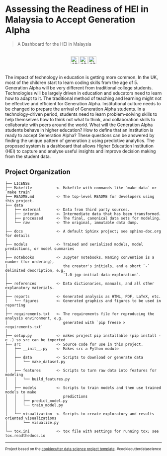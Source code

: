 # Assessing the Readiness of HEI in Malaysia to Accept Generation Alpha

> A Dashboard for the HEI in Malaysia

<div align="center">
  <br>
  <img src="https://img.shields.io/badge/MADE%20WITH-PYTHON%20-red?style=for-the-badge"
      alt="API stability" height="25"/>
  <img src="https://img.shields.io/badge/SERVED%20WITH-Heroku-blue?style=for-the-badge"
      alt="API stability" height="25"/>
  <img src="https://img.shields.io/badge/DASHBOARDING%20WITH-Streamlit-green?style=for-the-badge"
      alt="API stability" height="25"/>
</div>

<br>

The impact of technology in education is getting more common. In the UK, most of the children start to learn coding skills from the age of 5. Generation Alpha will be very different from traditional college students. Technologies will be largely driven in education and educators need to learn how to adapt to it. The traditional method of teaching and learning might not be effective and efficient for Generation Alpha. Institutional culture needs to be changed to prepare the arrival of Generation Alpha students. In a technology-driven period, students need to learn problem-solving skills to help themselves how to think not what to think, and collaboration skills to collaborate with peers around the world. What will the Generation Alpha students behave in higher education? How to define that an institution is ready to accept Generation Alpha? These questions can be answered by finding the unique pattern of generation z using predictive analytics. The proposed system is a dashboard that allows Higher Education Institution (HEI) to capture and analyse useful insights and improve decision making from the student data.

## Project Organization

    ├── LICENSE
    ├── Makefile           <- Makefile with commands like `make data` or `make train`
    ├── README.md          <- The top-level README for developers using this project.
    ├── data
    │   ├── external       <- Data from third party sources.
    │   ├── interim        <- Intermediate data that has been transformed.
    │   ├── processed      <- The final, canonical data sets for modeling.
    │   └── raw            <- The original, immutable data dump.
    │
    ├── docs               <- A default Sphinx project; see sphinx-doc.org for details
    │
    ├── models             <- Trained and serialized models, model predictions, or model summaries
    │
    ├── notebooks          <- Jupyter notebooks. Naming convention is a number (for ordering),
    │                         the creator's initials, and a short `-` delimited description, e.g.
    │                         `1.0-jqp-initial-data-exploration`.
    │
    ├── references         <- Data dictionaries, manuals, and all other explanatory materials.
    │
    ├── reports            <- Generated analysis as HTML, PDF, LaTeX, etc.
    │   └── figures        <- Generated graphics and figures to be used in reporting
    │
    ├── requirements.txt   <- The requirements file for reproducing the analysis environment, e.g.
    │                         generated with `pip freeze > requirements.txt`
    │
    ├── setup.py           <- makes project pip installable (pip install -e .) so src can be imported
    ├── src                <- Source code for use in this project.
    │   ├── __init__.py    <- Makes src a Python module
    │   │
    │   ├── data           <- Scripts to download or generate data
    │   │   └── make_dataset.py
    │   │
    │   ├── features       <- Scripts to turn raw data into features for modeling
    │   │   └── build_features.py
    │   │
    │   ├── models         <- Scripts to train models and then use trained models to make
    │   │   │                 predictions
    │   │   ├── predict_model.py
    │   │   └── train_model.py
    │   │
    │   └── visualization  <- Scripts to create exploratory and results oriented visualizations
    │       └── visualize.py
    │
    └── tox.ini            <- tox file with settings for running tox; see tox.readthedocs.io

---

<p><small>Project based on the <a target="_blank" href="https://drivendata.github.io/cookiecutter-data-science/">cookiecutter data science project template</a>. #cookiecutterdatascience</small></p>
